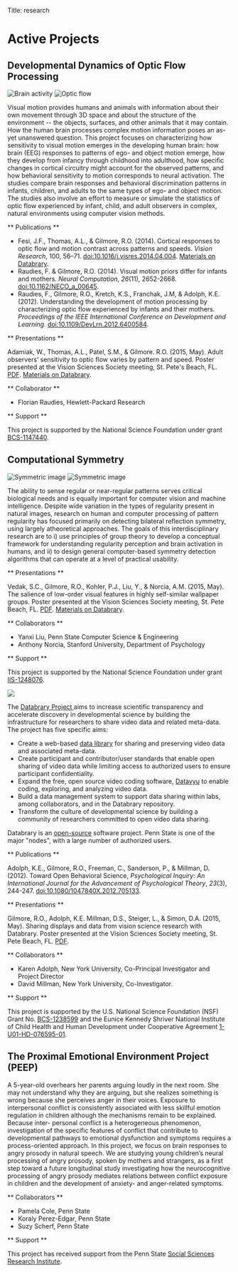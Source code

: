 Title: research

# Active Projects

## Developmental Dynamics of Optic Flow Processing

![Brain activity]({filename}/images/fesi-2014.jpg) ![Optic flow]({filename}/images/optic-flow.jpg)

Visual motion provides humans and animals with information about their own movement through 3D space and about the structure of the environment -- the objects, surfaces, and other animals that it may contain. How the human brain processes complex motion information poses an as-yet unanswered question. This project focuses on characterizing how sensitivity to visual motion emerges in the developing human brain: how brain (EEG) responses to patterns of ego- and object motion emerge, how they develop from infancy through childhood into adulthood, how specific changes in cortical circuitry might account for the observed patterns, and how behavioral sensitivity to motion corresponds to neural activation. The studies compare brain responses and behavioral discrimination patterns in infants, children, and adults to the same types of ego- and object motion. The studies also involve an effort to measure or simulate the statistics of optic flow experienced by infant, child, and adult observers in complex, natural environments using computer vision methods.

** Publications **

- Fesi, J.F., Thomas, A.L., & Gilmore, R.O. (2014). Cortical responses to optic flow and motion contrast across patterns and speeds. *Vision Research*, 100, 56–71. [doi:10.1016/j.visres.2014.04.004](http://dx.doi.org/10.1016/j.visres.2014.04.004). [Materials on Databrary](https://databrary.org/volume/49).
- Raudies, F. & Gilmore, R.O. (2014). Visual motion priors differ for
infants and mothers. *Neural Computation*, *26*(11), 2652-2668. [doi:10.1162/NECO\_a\_00645](http://dx.doi.org/10.1162/NECO\_a\_00645).
- Raudies, F., Gilmore, R.O., Kretch, K.S., Franchak, J.M, & Adolph, K.E. (2012). Understanding the development of motion processing by characterizing optic flow experienced by infants and their mothers. *Proceedings of the IEEE International Conference on Development and Learning*. [doi:10.1109/DevLrn.2012.6400584](http://dx.doi.org/10.1109/DevLrn.2012.6400584).

** Presentations **

Adamiak, W., Thomas, A.L., Patel, S.M., & Gilmore. R.O. (2015, May). Adult observers’ sensitivity to optic flow varies by pattern and speed. Poster presented at the Vision Sciences Society meeting, St. Pete's Beach, FL. [PDF](../pdfs/adamiak-etal-vss-2015.pdf). [Materials on Databrary](http://databrary.org/volume/73).

** Collaborator **

- Florian Raudies, Hewlett-Packard Research

** Support **

This project is supported by the National Science Foundation under grant [BCS-1147440](http://www.nsf.gov/awardsearch/showAward?AWD_ID=1147440).

## Computational Symmetry

![Symmetric image]({filename}/images/symmetry-sample-1.png) ![Symmetric image]({filename}/images/symmetry-sample-2.png)

The ability to sense regular or near-regular patterns serves critical biological needs and is equally important for computer vision and machine intelligence. Despite wide variation in the types of regularity present in natural images, research on human and computer processing of pattern regularity has focused primarily on detecting bilateral reflection symmetry, using largely atheoretical approaches. The goals of this interdisciplinary research are to i) use principles of group theory to develop a conceptual framework for understanding regularity perception and brain activation in humans, and ii) to design general computer-based symmetry detection algorithms that can operate at a level of practical usability.

** Presentations **

Vedak, S.C., Gilmore, R.O., Kohler, P.J., Liu, Y., & Norcia, A.M. (2015, May). The salience of low-order visual features in highly self-similar wallpaper groups. Poster presented at the Vision Sciences Society meeting, St. Pete Beach, FL. [PDF](../pdfs/vedak-etal-vss-2015.pdf). [Materials on Databrary](http://databrary.org/volume/77).

** Collaborators **

- Yanxi Liu, Penn State Computer Science & Engineering
- Anthony Norcia, Stanford University, Department of Psychology

** Support **

This project is supported by the National Science Foundation under grant [IIS-1248076](http://www.nsf.gov/awardsearch/showAward?AWD_ID=1248076).

<img src="http://databrary.org/theme/img/logo/databrary.png">

The [Databrary Project ](http://databrary.org) aims to increase scientific transparency and accelerate discovery in developmental science by building the infrastructure for researchers to share video data and related meta-data. The project has five specific aims:

- Create a web-based [data library](http://databrary.org) for sharing and preserving video data and associated meta-data.
- Create participant and contributor/user standards that enable open sharing of video data while limiting access to authorized users to ensure participant confidentiality.
- Expand the free, open source video coding software, [Datavyu](http://datavyu.org) to enable coding, exploring, and analyzing video data.
- Build a data management system to support data sharing within labs, among collaborators, and in the Databrary repository.
- Transform the culture of developmental science by building a community of researchers committed to open video data sharing.

Databrary is an [open-source](http://github.com/databrary) software project. Penn State is one of the major "nodes", with a large number of authorized users.

** Publications **

Adolph, K.E., Gilmore, R.O., Freeman, C., Sanderson, P., & Millman, D. (2012). Toward Open Behavioral Science, *Psychological Inquiry: An International Journal for the Advancement of Psychological Theory*, *23*(3), 244-247. [doi:10.1080/1047840X.2012.705133](http://dx.doi.org/10.1080/1047840X.2012.705133).

** Presentations **

Gilmore, R.O., Adolph, K.E. Millman, D.S., Steiger, L., & Simon, D.A. (2015, May). Sharing displays and data from vision science research with Databrary. Poster presented at the Vision Sciences Society meeting, St. Pete Beach, FL. [PDF](../pdfs/gilmore-etal-vss-2015.pdf).

** Collaborators **

- Karen Adolph, New York University, Co-Principal Investigator and Project Director
- David Millman, New York University, Co-Investigator.

** Support **

This project is supported by the U.S. National Science Foundation (NSF) Grant No. [BCS-1238599](http://www.nsf.gov/awardsearch/showAward?AWD_ID=1238599) and the Eunice Kennedy Shriver National Institute of Child Health and Human Development under Cooperative Agreement [1-U01-HD-076595-01](http://projectreporter.nih.gov/project_info_description.cfm?aid=8531595&amp;icde=15908155&amp;ddparam=&amp;ddvalue=&amp;ddsub=&amp;cr=1&amp;csb=default&amp;cs=ASC).

## The Proximal Emotional Environment Project (PEEP)

A 5-year-old overhears her parents arguing loudly in the next room. She may not understand why they are arguing, but she realizes something is wrong because she perceives anger in their voices. Exposure to interpersonal conflict is consistently associated with less skillful emotion regulation in children although the mechanisms remain to be explained. Because inter- personal conflict is a heterogeneous phenomenon, investigation of the specific features of conflict that contribute to developmental pathways to emotional dysfunction and symptoms requires a process-oriented approach. In this project, we focus on brain responses to angry prosody in natural speech. We are studying young children’s neural processing of angry prosody, spoken by mothers and strangers, as a first step toward a future longitudinal study investigating how the neurocognitive processing of angry prosody mediates relations between conflict exposure in children and the development of anxiety- and anger-related symptoms.

** Collaborators **

- Pamela Cole, Penn State
- Koraly Perez-Edgar, Penn State
- Suzy Scherf, Penn State

** Support **

This project has received support from the Penn State [Social Sciences Research Institute](http://ssri.psu.edu).
